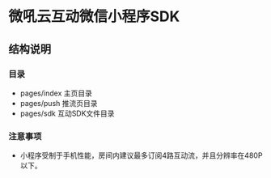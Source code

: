 # 微吼云互动微信小程序SDK

## 结构说明

### 目录
- pages/index 主页目录
- pages/push 推流页目录
- pages/sdk 互动SDK文件目录

### 注意事项
- 小程序受制于手机性能，房间内建议最多订阅4路互动流，并且分辨率在480P以下。